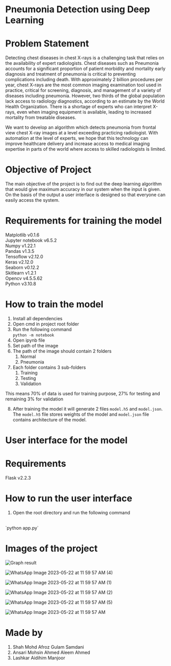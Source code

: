 # Pneumonia Detection using Deep Learning

# Problem Statement

<p>Detecting chest diseases in chest X-rays is a challenging task that relies on the availability of expert radiologists. Chest diseases such as Pneumonia accounts for a significant proportion of patient morbidity and mortality early diagnosis and treatment of pneumonia is critical to preventing complications including death. With approximately 2 billion procedures per year, chest X-rays are the most common imaging examination tool used in practice, critical for screening, diagnosis, and management of a variety of diseases including pneumonia. However, two thirds of the global population lack access to radiology diagnostics, according to an estimate by the World Health Organization. There is a shortage of experts who can interpret X-rays, even when imaging equipment is available, leading to increased mortality from treatable diseases.</p>
<p>We want to develop an algorithm which detects pneumonia from frontal view chest X-ray images at a level exceeding practicing radiologist. With automation at the level of experts, we hope that this technology can improve healthcare delivery and increase access to medical imaging expertise in parts of the world where access to skilled radiologists is limited.</p>

# Objective of Project

<p>The main objective of the project is to find out the deep learning algorithm that would give maximum accuracy in our system when the input is given. On the basis of the output a user interface is designed so that everyone can easily access the system.</p>

# Requirements for training the model

<p>Matplotlib v0.1.6
<br>Jupyter notebook v6.5.2
<br>Numpy v1.22.1
<br>Pandas v1.3.5
<br>Tensoflow v2.12.0
<br>Keras v2.12.0
<br>Seaborn v0.12.2
<br>Skitlearn v1.2.1
<br>Opencv v4.5.5.62
<br>Python v3.10.8</p>

# How to train the model

1. Install all dependencies
2. Open cmd in project root folder
3. Run the following command <br>
``python -m notebook``
4. Open ipynb file
5. Set path of the image
6. The path of the image should contain 2 folders
    1. Normal
    2. Pneumonia
7. Each folder contains 3 sub-folders
    1. Training
    2. Testing
    3. Validation

This means 70% of data is used for training purpose, 27% for testing and remaining 3% for validation

8. After training the model it will generate 2 files `model.h5` and `model.json`. The `model.h5` file stores weights of the model and `model.json` file contains architecture of the model.

# User interface for the model

# Requirements

<p>Flask v2.2.3
</p>

# How to run the user interface

1. Open the root directory and run the following command
<br>
`python app.py`

# Images of the project

![Graph result](https://github.com/Mohd-Afroz-Shah/Pneumonia-Detection-using-Deep-learning/assets/89603686/969fd719-0752-4d28-a73e-7ee9fe15d39d)

![WhatsApp Image 2023-05-22 at 11 59 57 AM (4)](https://github.com/Mohd-Afroz-Shah/Pneumonia-Detection-using-Deep-learning/assets/98610550/69111426-29ec-4b80-9b7f-8fd2bc65e728)

![WhatsApp Image 2023-05-22 at 11 59 57 AM (1)](https://github.com/Mohd-Afroz-Shah/Pneumonia-Detection-using-Deep-learning/assets/98610550/37da1c6a-f6bf-4685-ba02-e8964a32916e)

![WhatsApp Image 2023-05-22 at 11 59 57 AM (2)](https://github.com/Mohd-Afroz-Shah/Pneumonia-Detection-using-Deep-learning/assets/98610550/290c18e5-19e7-4823-a197-69103ced8301)

![WhatsApp Image 2023-05-22 at 11 59 57 AM (5)](https://github.com/Mohd-Afroz-Shah/Pneumonia-Detection-using-Deep-learning/assets/98610550/760a0921-124e-4bed-8dc6-6d5fa1939be3)

![WhatsApp Image 2023-05-22 at 11 59 57 AM](https://github.com/Mohd-Afroz-Shah/Pneumonia-Detection-using-Deep-learning/assets/98610550/509481c3-e441-46ed-b410-695289e31aea)

# Made by 
1. Shah Mohd Afroz Gulam Samdani
2. Ansari Mohsin Ahmed Aleem Ahmed
3. Lashkar Aidihim Manjoor

